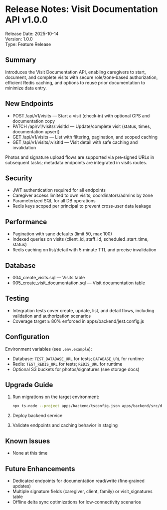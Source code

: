 # Release Notes: Visit Documentation API v1.0.0

Release Date: 2025-10-14  
Version: 1.0.0  
Type: Feature Release

## Summary

Introduces the Visit Documentation API, enabling caregivers to start, document, and complete visits with secure role/zone‑based authorization, efficient Redis caching, and options to reuse prior documentation to minimize data entry.

## New Endpoints

- POST /api/v1/visits — Start a visit (check‑in) with optional GPS and documentation copy
- PATCH /api/v1/visits/:visitId — Update/complete visit (status, times, documentation upsert)
- GET /api/v1/visits — List with filtering, pagination, and scoped caching
- GET /api/v1/visits/:visitId — Visit detail with safe caching and invalidation

Photos and signature upload flows are supported via pre‑signed URLs in subsequent tasks; metadata endpoints are integrated in visits routes.

## Security

- JWT authentication required for all endpoints
- Caregiver access limited to own visits; coordinators/admins by zone
- Parameterized SQL for all DB operations
- Redis keys scoped per principal to prevent cross‑user data leakage

## Performance

- Pagination with sane defaults (limit 50, max 100)
- Indexed queries on visits (client_id, staff_id, scheduled_start_time, status)
- Redis caching on list/detail with 5‑minute TTL and precise invalidation

## Database

- 004_create_visits.sql — Visits table
- 005_create_visit_documentation.sql — Visit documentation table

## Testing

- Integration tests cover create, update, list, and detail flows, including validation and authorization scenarios
- Coverage target ≥ 80% enforced in apps/backend/jest.config.js

## Configuration

Environment variables (see `.env.example`):

- Database: `TEST_DATABASE_URL` for tests; `DATABASE_URL` for runtime
- Redis: `TEST_REDIS_URL` for tests; `REDIS_URL` for runtime
- Optional S3 buckets for photos/signatures (see storage docs)

## Upgrade Guide

1. Run migrations on the target environment:
   
   ```bash
   npx ts-node --project apps/backend/tsconfig.json apps/backend/src/db/migrate.ts up
   ```
2. Deploy backend service
3. Validate endpoints and caching behavior in staging

## Known Issues

- None at this time

## Future Enhancements

- Dedicated endpoints for documentation read/write (fine‑grained updates)
- Multiple signature fields (caregiver, client, family) or visit_signatures table
- Offline delta sync optimizations for low‑connectivity scenarios

